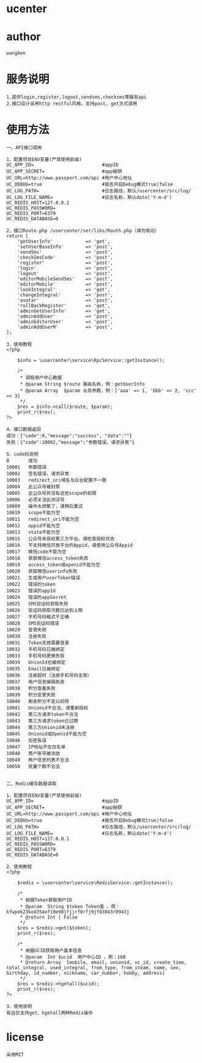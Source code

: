 # ucenter

# author
    wangben

# 服务说明
    1.提供login,register,logout,sendsms,checksms等服务api
    2.接口设计采用http restful风格，支持post, get方式调用
    
# 使用方法

    一、API接口调用

    1、配置项目ENV变量(严禁使用前缀)
    UC_APP_ID=                         #appID
    UC_APP_SECRET=                     #app秘钥
    UC_URL=http://www.passport.com/api #用户中心地址
    UC_DEBUG=true                      #是否开启Debug模式true|false
    UC_LOG_PATH=                       #日志路径，默认/usercenter/src/log/
    UC_LOG_FILE_NAME=                  #日志名称，默认date('Y-m-d')
    UC_REDIS_HOST=127.0.0.1
    UC_REDIS_PASSWORD=
    UC_REDIS_PORT=6379
    UC_REDIS_DATABASE=0
     
    2、接口Route.php /usercenter/ser/libs/Routh.php（请勿改动）
    return [
        'getUserInfo'            => 'get',
        'setUserBaseInfo'        => 'post',
        'sendSms'                => 'post',
        'checkSmsCode'           => 'post',
        'register'               => 'post',
        'login'                  => 'post',
        'logout'                 => 'post',
        'editorMobileSendSms'    => 'post',
        'editorMobile'           => 'post',
        'lookIntegral'           => 'get',
        'changeIntegral'         => 'post',
        'avatar'                 => 'post',
        'rollBackRegister'       => 'get',
        'adminGetUserInfo'       => 'get',
        'adminAddUser'           => 'post',
        'adminEditorUser'        => 'post',
        'adminAddUserM'          => 'post',
    ];
    
    3、使用教程
    <?php

        $info = \usercenter\service\RpcService::getInstance();

        /*
         * 调取用户中心数据
         * @param String $route 路由名称，例：getUserInfo
         * @param Array  $param 业务参数，例：['aaa' => 1, 'bbb' => 2, 'ccc' => 3]
         */
        $res = $info->call($route, $param);
        print_r($res);
    ?>

    4、接口数据返回
    成功：{"code":0,"message":"success", "data":""}
    失败：{"code":10002,"message":"参数错误，请求异常"}

    5、code码说明
    0       成功
    10001   参数错误
    10002   签名错误，请求异常
    10003   redirect_uri域名与后台配置不一致
    10004   此公众号被封禁
    10005   此公众号并没有这些scope的权限
    10006   必须关注此测试号
    10009   操作太频繁了，请稍后重试
    10010   scope不能为空
    10011   redirect_uri不能为空
    10012   appid不能为空
    10013   state不能为空
    10015   公众号未授权第三方平台，请检查授权状态
    10016   不支持微信开放平台的Appid，请使用公众号Appid
    10017   微信code不能为空
    10018   获取微信access_token失败
    10019   access_token或openid不能为空
    10020   获取微信userinfo失败
    10021   生成用户userToken错误
    10022   错误的token
    10023   错误的appId
    10024   错误的appSecret
    10025   SMS验证码获取失败
    10026   验证码获取次数已达到上限
    10027   手机号码格式不正确
    10028   SMS验证码错误
    10029   登录失败
    10030   注册失败
    10031   Token无效需要登录
    10032   手机号码已被绑定
    10033   手机号码更换失败
    10034   UnionId也被绑定
    10035   Email已被绑定
    10036   注册超时（注册手机号码无效）
    10037   用户信息编辑失败
    10038   积分查看失败
    10039   积分变更失败
    10040   剩余积分不足以扣除
    10041   Unionid不合法，请重新授权
    10042   第三方请求token不合法
    10043   第三方请求token已过期
    10044   第三方Unionid未注册
    10045   Unionid或Openid不能为空
    10046   加密有误
    10047   IP地址不在白名单
    10048   商户账号被冻结
    10049   用户信息列表不合法
    10050   批量个数不合法


    二、Redis缓存数据读取

    1、配置项目ENV变量(严禁使用前缀)
    UC_APP_ID=                         #appID
    UC_APP_SECRET=                     #app秘钥
    UC_URL=http://www.passport.com/api #用户中心地址
    UC_DEBUG=true                      #是否开启Debug模式true|false
    UC_LOG_PATH=                       #日志路径，默认/usercenter/src/log/
    UC_LOG_FILE_NAME=                  #日志名称，默认date('Y-m-d')
    UC_REDIS_HOST=127.0.0.1
    UC_REDIS_PASSWORD=
    UC_REDIS_PORT=6379
    UC_REDIS_DATABASE=0

    2、使用教程
    <?php

        $redis = \usercenter\service\RedisService::getInstance();

        /*
         * 根据Token获取用户ID
         * @param  String $token Token值 ，例：kfwpek23ko4354ofi0e90jfjjrf0rfj9jf03043r0943j
         * @return Int | False  
         */
        $res = $redis->get($token);
        print_r($res);

        /*
         * 根据UCID获取用户基本信息
         * @param  Int $ucid  用户中心ID ，例：168
         * @return Array  [mobile, email, unionid, uc_id, create_time, total_integral, used_integral, from_type, from_iteam, name, sex, birthday, id_number, nickname, car_number, hobby, address]  
         */
        $res = $redis->hgetall($ucid);
        print_r($res);
    ?>

    3、使用说明
    有且仅支持get、hgetall两种Redis操作

# license
    采用MIT